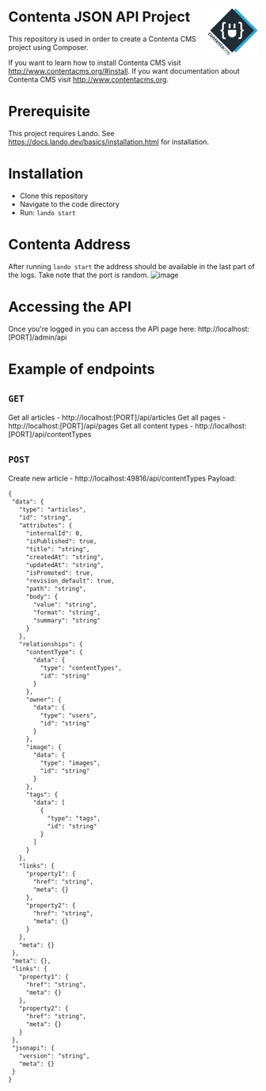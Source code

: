 <h1 id="contenta-jsonapi-project">
  Contenta JSON API Project
  <img align="right" src="./logo.svg" alt="Contenta logo" title="Contenta logo" width="100">
</h1>

This repository is used in order to create a Contenta CMS project using Composer.

If you want to learn how to install Contenta CMS visit http://www.contentacms.org/#install. If you
want documentation about Contenta CMS visit http://www.contentacms.org.

# Prerequisite
This project requires Lando. See https://docs.lando.dev/basics/installation.html for installation.

# Installation
* Clone this repository
* Navigate to the code directory
* Run: `lando start`

# Contenta Address
After running `lando start` the address should be available in the last part of the logs. Take note that the port is random.
![image](https://user-images.githubusercontent.com/820842/136503532-4ed89c17-0fa4-47b6-b38c-4cdba0fb41c0.png)


# Accessing the API
Once you're logged in you can access the API page here: http://localhost:[PORT]/admin/api

# Example of endpoints

## `GET`
Get all articles - http://localhost:[PORT]/api/articles
Get all pages - http://localhost:[PORT]/api/pages
Get all content types - http://localhost:[PORT]/api/contentTypes

## `POST`
Create new article - http://localhost:49816/api/contentTypes
Payload:
 ```
 {
  "data": {
    "type": "articles",
    "id": "string",
    "attributes": {
      "internalId": 0,
      "isPublished": true,
      "title": "string",
      "createdAt": "string",
      "updatedAt": "string",
      "isPromoted": true,
      "revision_default": true,
      "path": "string",
      "body": {
        "value": "string",
        "format": "string",
        "summary": "string"
      }
    },
    "relationships": {
      "contentType": {
        "data": {
          "type": "contentTypes",
          "id": "string"
        }
      },
      "owner": {
        "data": {
          "type": "users",
          "id": "string"
        }
      },
      "image": {
        "data": {
          "type": "images",
          "id": "string"
        }
      },
      "tags": {
        "data": [
          {
            "type": "tags",
            "id": "string"
          }
        ]
      }
    },
    "links": {
      "property1": {
        "href": "string",
        "meta": {}
      },
      "property2": {
        "href": "string",
        "meta": {}
      }
    },
    "meta": {}
  },
  "meta": {},
  "links": {
    "property1": {
      "href": "string",
      "meta": {}
    },
    "property2": {
      "href": "string",
      "meta": {}
    }
  },
  "jsonapi": {
    "version": "string",
    "meta": {}
  }
}
```
